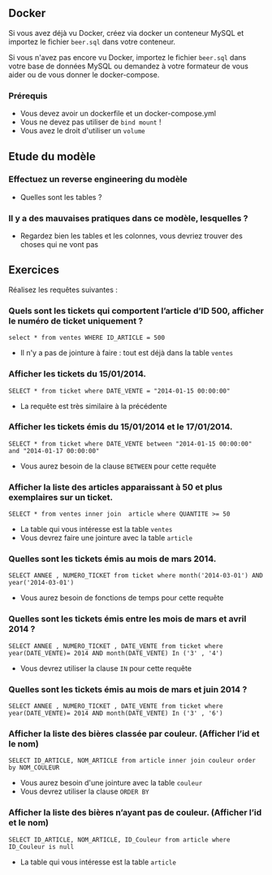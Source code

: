 ## Docker

Si vous avez déjà vu Docker, créez via docker un conteneur MySQL et importez le fichier `beer.sql` dans votre conteneur.

Si vous n'avez pas encore vu Docker, importez le fichier `beer.sql` dans votre base de données MySQL ou demandez à votre
formateur de vous aider ou de vous donner le docker-compose.

### Prérequis

- Vous devez avoir un dockerfile et un docker-compose.yml
- Vous ne devez pas utiliser de `bind mount` !
- Vous avez le droit d'utiliser un `volume`

## Etude du modèle

### Effectuez un reverse engineering du modèle

- Quelles sont les tables ?

### Il y a des mauvaises pratiques dans ce modèle, lesquelles ?

- Regardez bien les tables et les colonnes, vous devriez trouver des choses qui ne vont pas

## Exercices

Réalisez les requêtes suivantes :

### Quels sont les tickets qui comportent l’article d’ID 500, afficher le numéro de ticket uniquement ?

```mysql
select * from ventes WHERE ID_ARTICLE = 500
```

- Il n'y a pas de jointure à faire : tout est déjà dans la table `ventes`

### Afficher les tickets du 15/01/2014.

```mysql
SELECT * from ticket where DATE_VENTE = "2014-01-15 00:00:00"
```

- La requête est très similaire à la précédente

### Afficher les tickets émis du 15/01/2014 et le 17/01/2014.

```mysql
SELECT * from ticket where DATE_VENTE between "2014-01-15 00:00:00" and "2014-01-17 00:00:00"
```

- Vous aurez besoin de la clause `BETWEEN` pour cette requête


### Afficher la liste des articles apparaissant à 50 et plus exemplaires sur un ticket.

```mysql
SELECT * from ventes inner join  article where QUANTITE >= 50 
```

- La table qui vous intéresse est la table `ventes`
- Vous devrez faire une jointure avec la table `article`

### Quelles sont les tickets émis au mois de mars 2014.

```mysql
SELECT ANNEE , NUMERO_TICKET from ticket where month('2014-03-01') AND year('2014-03-01')
```

- Vous aurez besoin de fonctions de temps pour cette requête


### Quelles sont les tickets émis entre les mois de mars et avril 2014 ?

```mysql
SELECT ANNEE , NUMERO_TICKET , DATE_VENTE from ticket where year(DATE_VENTE)= 2014 AND month(DATE_VENTE) In ('3' , '4')
```

- Vous devrez utiliser la clause `IN` pour cette requête

### Quelles sont les tickets émis au mois de mars et juin 2014 ?

```mysql
SELECT ANNEE , NUMERO_TICKET , DATE_VENTE from ticket where year(DATE_VENTE)= 2014 AND month(DATE_VENTE) In ('3' , '6')
```

### Afficher la liste des bières classée par couleur. (Afficher l’id et le nom)

```mysql
SELECT ID_ARTICLE, NOM_ARTICLE from article inner join couleur order by NOM_COULEUR
```

- Vous aurez besoin d'une jointure avec la table `couleur`
- Vous devrez utiliser la clause `ORDER BY`

### Afficher la liste des bières n’ayant pas de couleur. (Afficher l’id et le nom)

```mysql
SELECT ID_ARTICLE, NOM_ARTICLE, ID_Couleur from article where ID_Couleur is null
```

- La table qui vous intéresse est la table `article`
